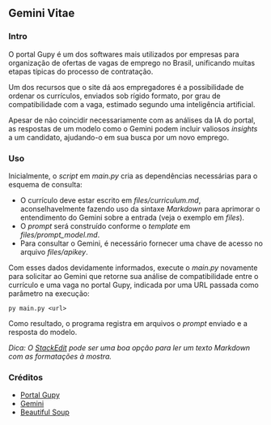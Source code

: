 ## Gemini Vitae

### Intro

O portal Gupy é um dos softwares mais utilizados por empresas para organização de ofertas de vagas de emprego no Brasil, unificando muitas etapas típicas do processo de contratação.

Um dos recursos que o site dá aos empregadores é a possibilidade de ordenar os currículos, enviados sob rígido formato, por grau de compatibilidade com a vaga, estimado segundo uma inteligência artificial.

Apesar de não coincidir necessariamente com as análises da IA do portal, as respostas de um modelo como o Gemini podem incluir valiosos *insights* a um candidato, ajudando-o em sua busca por um novo emprego.

### Uso

Inicialmente, o *script* em *main.py* cria as dependências necessárias para o esquema de consulta:

- O currículo deve estar escrito em *files/curriculum.md*, aconselhavelmente fazendo uso da sintaxe *Markdown* para aprimorar o entendimento do Gemini sobre a entrada (veja o exemplo em *files*).
- O *prompt* será construído conforme o *template* em *files/prompt_model.md*.
- Para consultar o Gemini, é necessário fornecer uma chave de acesso no arquivo *files/apikey*.

Com esses dados devidamente informados, execute o *main.py* novamente para solicitar ao Gemini que retorne sua análise de compatibilidade entre o currículo e uma vaga no portal Gupy, indicada por uma URL passada como parâmetro na execução:

	py main.py <url>

Como resultado, o programa registra em arquivos o *prompt* enviado e a resposta do modelo.

*Dica: O [StackEdit](https://stackedit.io/app#) pode ser uma boa opção para ler um texto Markdown com as formatações à mostra.*

### Créditos

* [Portal Gupy](https://www.gupy.io)
* [Gemini](https://deepmind.google/technologies/gemini/#introduction)
* [Beautiful Soup](https://pypi.org/project/beautifulsoup4/)